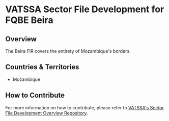 # VATSSA Sector File Development for FQBE Beira

## Overview

The Beira FIR covers the entirety of Mozambique's borders.

## Countries & Territories

- Mozambique

## How to Contribute

For more information on how to contribute, please refer to [VATSSA's Sector File Development Overview Repository](https://github.com/VATSIM-SSA/sectorfile-overview).
